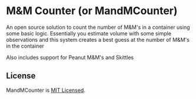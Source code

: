 # M&M Counter (or MandMCounter)

An open source solution to count the number of M&M's in a container using some basic logic. Essentially you estimate volume with some simple observations and this system creates a best guess at the number of M&M's in the container

Also includes support for Peanut M&M's and Skittles

## License

MandMCounter is [MIT Licensed](https://github.com/samsmithnz/MandMCounter/blob/master/LICENSE.txt).
